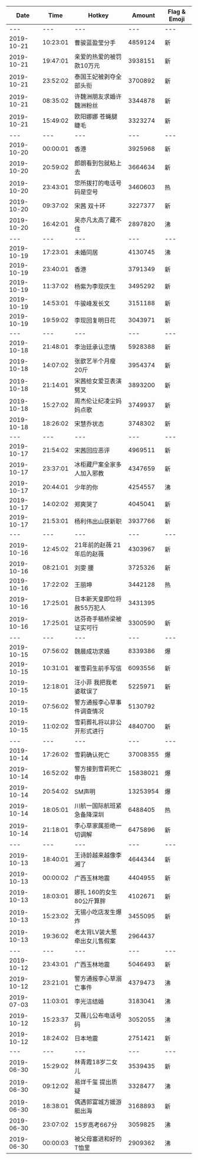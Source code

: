 Date | Time | Hotkey | Amount | Flag & Emoji 
--- | --- | --- | --- | ---
--- | --- | --- | --- | ---
2019-10-21|10:23:01|曹骏蓝盈莹分手|4859124|新 
2019-10-21|19:47:01|亲爱的热爱的被罚款10万元|3938151|新 
2019-10-21|23:52:02|泰国王妃被剥夺全部头衔|3700892|新 
2019-10-21|08:35:02|许魏洲朋友求婚许魏洲粉丝|3344878|新 
2019-10-21|15:49:02|欧阳娜娜 苍蝇腿睫毛|3323274|新 
--- | --- | --- | --- | ---
2019-10-20|00:00:01|香港|3925968|新 
2019-10-20|20:59:02|郎朗看到包就粘上去|3664634|新 
2019-10-20|23:43:01|您所拨打的电话号码是空号|3460603|热 
2019-10-20|09:37:02|宋茜 双十环|3227377|新 
2019-10-20|16:42:01|吴亦凡太高了藏不住|2897820|沸 
--- | --- | --- | --- | ---
2019-10-19|17:23:01|未婚同居|4130745|沸 
2019-10-19|23:40:01|香港|3791349|新 
2019-10-19|11:37:02|杨紫为李现庆生|3495292|新 
2019-10-19|14:53:01|牛骏峰发长文|3151188|新 
2019-10-19|19:59:02|李现回复明日花|3043971|新 
--- | --- | --- | --- | ---
2019-10-18|21:48:01|李治廷承认恋情|5928388|新 
2019-10-18|14:07:02|张歆艺半个月瘦20斤|3954374|新 
2019-10-18|21:14:01|宋茜给女爱豆表演劈叉|3893200|新 
2019-10-18|15:27:02|周杰伦让纪凌尘妈妈点歌|3749937|新 
2019-10-18|18:26:02|宋慧乔状态|3748302|新 
--- | --- | --- | --- | ---
2019-10-17|21:54:02|宋茜回应恶评|4969511|新 
2019-10-17|23:37:01|冰柜藏尸案全家多人加入邪教|4347659|新 
2019-10-17|20:44:01|少年的你|4254557|沸 
2019-10-17|14:02:02|郑爽哭了|4045041|新 
2019-10-17|21:53:01|杨利伟出山获新职|3937766|新 
--- | --- | --- | --- | ---
2019-10-16|12:45:02|21年前的赵薇 21年后的赵薇|4303967|新 
2019-10-16|08:21:01|刘雯 腰|3725326|新 
2019-10-16|17:22:02|王丽坤|3442128|热 
2019-10-16|17:25:01|日本新天皇即位将赦55万犯人|3431395| 
2019-10-16|17:25:01|达芬奇手稿桥梁被证实可行|3300590|新 
--- | --- | --- | --- | ---
2019-10-15|07:56:02|魏晨成功求婚|8339386|爆 
2019-10-15|10:31:01|崔雪莉生前手写信|6093556|新 
2019-10-15|12:18:01|汪小菲 我把我老婆耽误了|5225971|新 
2019-10-15|07:56:02|警方通报李心草事件调查情况|5130792| 
2019-10-15|11:02:02|雪莉葬礼将以非公开形式进行|4840700|新 
--- | --- | --- | --- | ---
2019-10-14|17:26:02|雪莉确认死亡|37008355|爆 
2019-10-14|16:52:02|警方接到雪莉死亡申告|15838021|爆 
2019-10-14|20:54:02|SM声明|13253954|爆 
2019-10-14|18:05:01|川航一国际航班紧急备降深圳|6488405|热 
2019-10-14|21:18:01|李心草家属拒绝一切调解|6475896|新 
--- | --- | --- | --- | ---
2019-10-13|18:40:01|王诗龄越来越像李湘了|4644344|新 
2019-10-13|00:00:02|广西玉林地震|4404955|新 
2019-10-13|18:03:01|娜扎 160的女生80公斤算胖|4102671|新 
2019-10-13|15:23:02|无锡小吃店发生爆炸|3455095|新 
2019-10-13|19:36:02|老太背LV装大葱牵出女儿售假案|2964437| 
--- | --- | --- | --- | ---
2019-10-12|23:43:01|广西玉林地震|5046493|新 
2019-10-12|23:21:01|警方通报李心草溺亡事件|4379473|沸 
2019-07-03|11:03:01|李光洁结婚|3183041|沸 
2019-10-12|15:23:37|艾薇儿公布电话号码|3052055|沸 
2019-10-12|18:24:02|日本地震|2751421|新 
--- | --- | --- | --- | ---
2019-06-30|15:29:02|林青霞18岁二女儿|3539435|新 
2019-06-30|09:12:02|易烊千玺 提出质疑|3328477|沸 
2019-06-30|18:38:01|偶遇郭富城方媛游艇出海|3168893|新 
2019-06-30|23:07:02|15岁高考667分|3059825|沸 
2019-06-30|00:00:03|被父母塞进和好的T恤里|2909362|沸 

